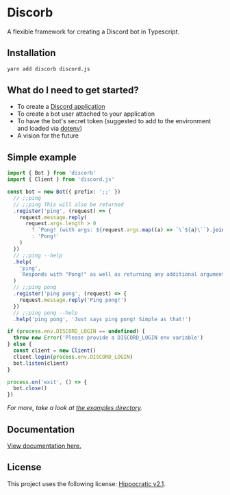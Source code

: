 # Discorb

A flexible framework for creating a Discord bot in Typescript.

## Installation

```bash
yarn add discorb discord.js
```

## What do I need to get started?

- To create a [Discord application](https://discord.com/developers/applications)
- To create a bot user attached to your application
- To have the bot's secret token (suggested to add to the environment and loaded via [dotenv](https://npm.im/dotenv))
- A vision for the future

## Simple example

```typescript
import { Bot } from 'discorb'
import { Client } from 'discord.js'

const bot = new Bot({ prefix: ';;' })
  // ;;ping
  // ;;ping This will also be returned
  .register('ping', (request) => {
    request.message.reply(
      request.args.length > 0
        ? `Pong! (with args: ${request.args.map((a) => `\`${a}\``).join(' ')})`
        : 'Pong!'
    )
  })
  // ;;ping --help
  .help(
    'ping',
    `Responds with "Pong!" as well as returning any additional arguments.`
  )
  // ;;ping pong
  .register('ping pong', (request) => {
    request.message.reply('Ping pong!')
  })
  // ;;ping pong --help
  .help('ping pong', 'Just says ping pong! Simple as that!')

if (process.env.DISCORD_LOGIN == undefined) {
  throw new Error('Please provide a DISCORD_LOGIN env variable')
} else {
  const client = new Client()
  client.login(process.env.DISCORD_LOGIN)
  bot.listen(client)
}

process.on('exit', () => {
  bot.close()
})
```

_For more, take a look at [the examples directory](/examples)._

## Documentation

[View documentation here.](https://czycha.github.io/discorb)

## License

This project uses the following license: [Hippocratic v2.1](/LICENSE.md).
